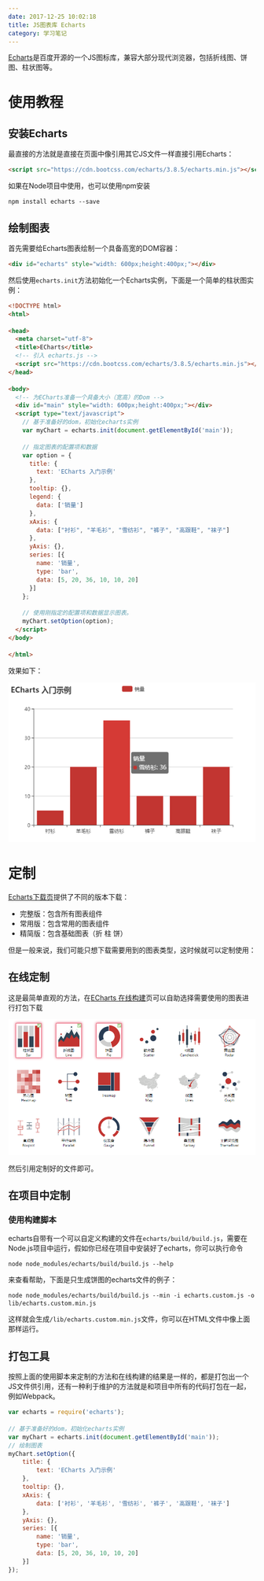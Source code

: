 ```yaml
---
date: 2017-12-25 10:02:18
title: JS图表库 Echarts
category: 学习笔记
---
```


[Echarts](http://echarts.baidu.com/index.html)是百度开源的一个JS图标库，兼容大部分现代浏览器，包括折线图、饼图、柱状图等。

# 使用教程

## 安装Echarts

最直接的方法就是直接在页面中像引用其它JS文件一样直接引用Echarts：

```html
<script src="https://cdn.bootcss.com/echarts/3.8.5/echarts.min.js"></script>
```

如果在Node项目中使用，也可以使用npm安装

```
npm install echarts --save
```

## 绘制图表

首先需要给Echarts图表绘制一个具备高宽的DOM容器：

```html
<div id="echarts" style="width: 600px;height:400px;"></div>
```

然后使用`echarts.init`方法初始化一个Echarts实例，下面是一个简单的柱状图实例：

```html
<!DOCTYPE html>
<html>

<head>
  <meta charset="utf-8">
  <title>ECharts</title>
  <!-- 引入 echarts.js -->
  <script src="https://cdn.bootcss.com/echarts/3.8.5/echarts.min.js"></script>
</head>

<body>
  <!-- 为ECharts准备一个具备大小（宽高）的Dom -->
  <div id="main" style="width: 600px;height:400px;"></div>
  <script type="text/javascript">
    // 基于准备好的dom，初始化echarts实例
    var myChart = echarts.init(document.getElementById('main'));

    // 指定图表的配置项和数据
    var option = {
      title: {
        text: 'ECharts 入门示例'
      },
      tooltip: {},
      legend: {
        data: ['销量']
      },
      xAxis: {
        data: ["衬衫", "羊毛衫", "雪纺衫", "裤子", "高跟鞋", "袜子"]
      },
      yAxis: {},
      series: [{
        name: '销量',
        type: 'bar',
        data: [5, 20, 36, 10, 10, 20]
      }]
    };

    // 使用刚指定的配置项和数据显示图表。
    myChart.setOption(option);
  </script>
</body>

</html>
```

效果如下：

![](/pics/2017/12/2501.png)

# 定制

[Echarts下载页](http://echarts.baidu.com/download.html)提供了不同的版本下载：

- 完整版：包含所有图表组件
- 常用版：包含常用的图表组件
- 精简版：包含基础图表（折 柱 饼）

但是一般来说，我们可能只想下载需要用到的图表类型，这时候就可以定制使用：

## 在线定制

这是最简单直观的方法，在[ECharts 在线构建](http://echarts.baidu.com/builder.html)页可以自助选择需要使用的图表进行打包下载

![](/pics/2017/12/2502.png)

然后引用定制好的文件即可。

## 在项目中定制

### 使用构建脚本

echarts自带有一个可以自定义构建的文件在`echarts/build/build.js`，需要在Node.js项目中运行，假如你已经在项目中安装好了echarts，你可以执行命令

```
node node_modules/echarts/build/build.js --help
```

来查看帮助，下面是只生成饼图的echarts文件的例子：

```
node node_modules/echarts/build/build.js --min -i echarts.custom.js -o lib/echarts.custom.min.js
```

这样就会生成`/lib/echarts.custom.min.js`文件，你可以在HTML文件中像上面那样运行。

## 打包工具

按照上面的使用脚本来定制的方法和在线构建的结果是一样的，都是打包出一个JS文件供引用，还有一种利于维护的方法就是和项目中所有的代码打包在一起，例如Webpack。

```js
var echarts = require('echarts');

// 基于准备好的dom，初始化echarts实例
var myChart = echarts.init(document.getElementById('main'));
// 绘制图表
myChart.setOption({
    title: {
        text: 'ECharts 入门示例'
    },
    tooltip: {},
    xAxis: {
        data: ['衬衫', '羊毛衫', '雪纺衫', '裤子', '高跟鞋', '袜子']
    },
    yAxis: {},
    series: [{
        name: '销量',
        type: 'bar',
        data: [5, 20, 36, 10, 10, 20]
    }]
});
```